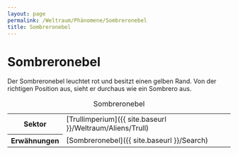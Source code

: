 ```yaml
---
layout: page
permalink: /Weltraum/Phänomene/Sombreronebel
title: Sombreronebel
---
```



# Sombreronebel


Der Sombreronebel leuchtet rot und besitzt einen gelben Rand. Von der richtigen Position aus, sieht er durchaus wie ein Sombrero aus.


<aside>
<table data-type="phaenomen">
<caption>Sombreronebel</caption>
<tbody>
<tr><th>Sektor</th><td>[Trullimperium]({{ site.baseurl }}/Weltraum/Aliens/Trull)</td></tr>
<tr><th>Erwähnungen</th><td>[Sombreronebel]({{ site.baseurl }}/Search)</td></tr>
</tbody>
</table>

</aside>

